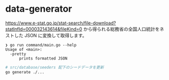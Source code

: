 # data-generator

https://www.e-stat.go.jp/stat-search/file-download?statInfId=000032143614&fileKind=0 から得られる総務省の全国人口統計をネストした JSON に変換して取得します。

```ShellSession
❯ go run command/main.go --help
Usage of <main>:
  -pretty
      prints formatted JSON
```

```bash
# src/database/seeders 配下のシードデータを更新
go generate ./...
```

